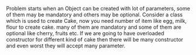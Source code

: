 Problem starts when an Object can be created with lot of parameters, some of them may be mandatory and others may be optional. Consider a class which is used to create Cake, now you need number of item like egg, milk, flour to create cake. many of them are mandatory and some  of them are optional like cherry, fruits etc. If we are going to have overloaded constructor for different kind of cake then there will be many constructor and even worst they will accept many parameter.

